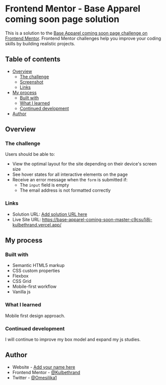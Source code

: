 # Frontend Mentor - Base Apparel coming soon page solution

This is a solution to the [Base Apparel coming soon page challenge on Frontend Mentor](https://www.frontendmentor.io/challenges/base-apparel-coming-soon-page-5d46b47f8db8a7063f9331a0). Frontend Mentor challenges help you improve your coding skills by building realistic projects. 

## Table of contents

- [Overview](#overview)
  - [The challenge](#the-challenge)
  - [Screenshot](#screenshot)
  - [Links](#links)
- [My process](#my-process)
  - [Built with](#built-with)
  - [What I learned](#what-i-learned)
  - [Continued development](#continued-development)
- [Author](#author)

## Overview

### The challenge

Users should be able to:

- View the optimal layout for the site depending on their device's screen size
- See hover states for all interactive elements on the page
- Receive an error message when the `form` is submitted if:
  - The `input` field is empty
  - The email address is not formatted correctly

### Links

- Solution URL: [Add solution URL here](https://your-solution-url.com)
- Live Site URL: https://base-apparel-coming-soon-master-c9csu1i8j-kulbethrand.vercel.app/
## My process

### Built with

- Semantic HTML5 markup
- CSS custom properties
- Flexbox
- CSS Grid
- Mobile-first workflow
- Vanilla js

### What I learned

Mobile first design approach.

### Continued development

I will continue to improve my box model and expand my js studies.

## Author

- Website - [Add your name here](https://www.your-site.com)
- Frontend Mentor - [@Kulbethrand](https://www.frontendmentor.io/profile/kulbethrand)
- Twitter - [@Omesilika1](https://www.twitter.com/yourusername)

